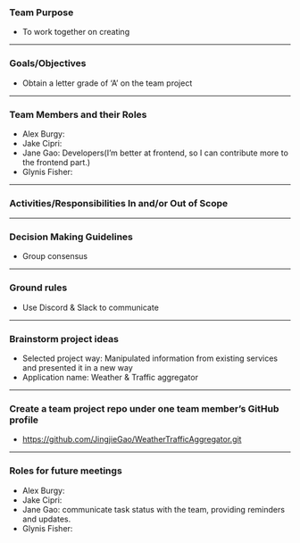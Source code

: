 ### Team Purpose
* To work together on creating  
---

### Goals/Objectives
* Obtain a letter grade of ‘A’ on the team project
---

### Team Members and their Roles
* Alex Burgy:
* Jake Cipri:
* Jane Gao: Developers(I’m better at frontend, so I can contribute more to the frontend part.)
* Glynis Fisher:
---

### Activities/Responsibilities In and/or Out of Scope
---

### Decision Making Guidelines
* Group consensus
---

### Ground rules
* Use Discord & Slack to communicate
---

### Brainstorm project ideas
* Selected project way: Manipulated information from existing services and presented it in a new way
* Application name: Weather & Traffic aggregator
---

### Create a team project repo under one team member’s GitHub profile 
* https://github.com/JingjieGao/WeatherTrafficAggregator.git
---

### Roles for future meetings
* Alex Burgy:
* Jake Cipri:
* Jane Gao: communicate task status with the team, providing reminders and updates.
* Glynis Fisher: